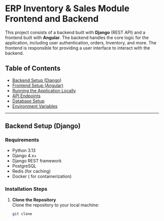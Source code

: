 # ERP  Inventory & Sales Module Frontend and Backend

This project consists of a backend built with **Django** (REST API) and a frontend built with **Angular**. The backend handles the core logic for the application, including user authentication, orders, Inventory, and more. The frontend is responsible for providing a user interface to interact with the backend.

## Table of Contents
- [Backend Setup (Django)](#backend-setup-django)
- [Frontend Setup (Angular)](#frontend-setup-angular)
- [Running the Application Locally](#running-the-application-locally)
- [API Endpoints](#api-endpoints)
- [Database Setup](#database-setup)
- [Environment Variables](#environment-variables)


---

## Backend Setup (Django)

### Requirements
- Python 3.13
- Django 4.x+
- Django REST framework
- PostgreSQL
- Redis (for caching)
- Docker ( for containerization)

### Installation Steps

1. **Clone the Repository**  
   Clone the repository to your local machine:

   ```bash
   git clone 
